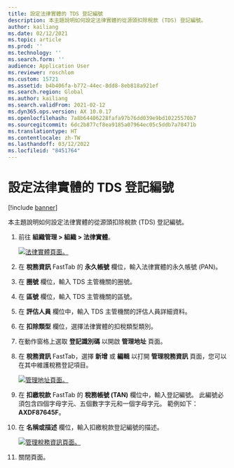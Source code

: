 ```yaml
---
title: 設定法律實體的 TDS 登記編號
description: 本主題說明如何設定法律實體的從源頭扣除稅款 (TDS) 登記編號。
author: kailiang
ms.date: 02/12/2021
ms.topic: article
ms.prod: ''
ms.technology: ''
ms.search.form: ''
audience: Application User
ms.reviewer: roschlom
ms.custom: 15721
ms.assetid: b4b406fa-b772-44ec-8dd8-8eb818a921ef
ms.search.region: Global
ms.author: kailiang
ms.search.validFrom: 2021-02-12
ms.dyn365.ops.version: AX 10.0.17
ms.openlocfilehash: 7a8b64406228fafa97b76dd039e9bd10225570b7
ms.sourcegitcommit: 6dc2b877cf8ea9185a07964ec05c5ddb7a78471b
ms.translationtype: HT
ms.contentlocale: zh-TW
ms.lasthandoff: 03/12/2022
ms.locfileid: "8451764"
---
```

# <a name="set-up-tds-registration-numbers-for-legal-entities"></a>設定法律實體的 TDS 登記編號

[!include [banner](../includes/banner.md)]

本主題說明如何設定法律實體的從源頭扣除稅款 (TDS) 登記編號。

1. 前往 **組織管理 \> 組織 \> 法律實體**。

    [![法律實體頁面。](./media/apac-ind-TDS-4.png)](./media/apac-ind-TDS-4.png)

2. 在 **稅務資訊** FastTab 的 **永久帳號** 欄位，輸入法律實體的永久帳號 (PAN)。
3. 在 **圈號** 欄位，輸入 TDS 主管機關的圈號。
4. 在 **區號** 欄位，輸入 TDS 主管機關的區號。
5. 在 **評估人員** 欄位中，輸入 TDS 主管機關的評估人員詳細資料。
6. 在 **扣除類型** 欄位，選擇法律實體的扣稅類型類別。
7. 在動作窗格上選取 **登記識別碼** 以開啟 **管理地址** 頁面。
8. 在 **稅務資訊** FastTab，選擇 **新增** 或 **編輯** 以打開 **管理稅務資訊** 頁面，您可以在其中維護稅務登記項目。

    [![管理地址頁面。](./media/apac-ind-TDS-5.png)](./media/apac-ind-TDS-5.png)

9. 在 **扣繳稅款** FastTab 的 **稅務帳號 (TAN)** 欄位中，輸入登記編號。 此編號必須包含四個字母字元、五個數字字元和一個字母字元。 範例如下：**AXDF87645F**。
10. 在 **名稱或描述** 欄位，輸入扣繳稅款登記編號的描述。

    [![管理稅務資訊頁面。](./media/apac-ind-TDS-5-1.png)](./media/apac-ind-TDS-5-1.png)

11. 關閉頁面。
